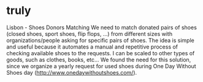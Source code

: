truly
=====
Lisbon - Shoes Donors Matching
We need to match donated pairs of shoes (closed shoes, sport shoes, flip flops, ...) from different sizes with organizations/people asking for specific pairs of shoes.
The idea is simple and useful because it automates a manual and repetitive process of checking available shoes to the requests. I can be scaled to other types of goods, such as clothes, books, etc...
We found the need for this solution, since we organize a yearly request for used shoes during One Day Without Shoes day (http://www.onedaywithoutshoes.com/).
